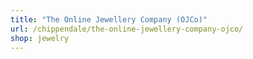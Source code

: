 ```yaml
---
title: "The Online Jewellery Company (OJCo)"
url: /chippendale/the-online-jewellery-company-ojco/
shop: jewelry
---
```

